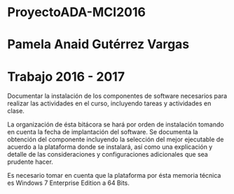 # ProyectoADA-MCI2016
# Pamela Anaid Gutérrez Vargas
# Trabajo 2016 - 2017


Documentar la instalación de los componentes de software necesarios para realizar las actividades en el curso, incluyendo tareas y actividades en clase. 

La organización de ésta bitácora se hará por orden de instalación tomando en cuenta la fecha de implantación del software. Se documenta la obtención del componente incluyendo la selección del mejor ejecutable de acuerdo a la plataforma donde se instalará, así como una explicación y detalle de las consideraciones y configuraciones adicionales que sea prudente hacer.

Es necesario tomar en cuenta que la plataforma por ésta memoria técnica es Windows 7 Enterprise Edition a 64 Bits.
